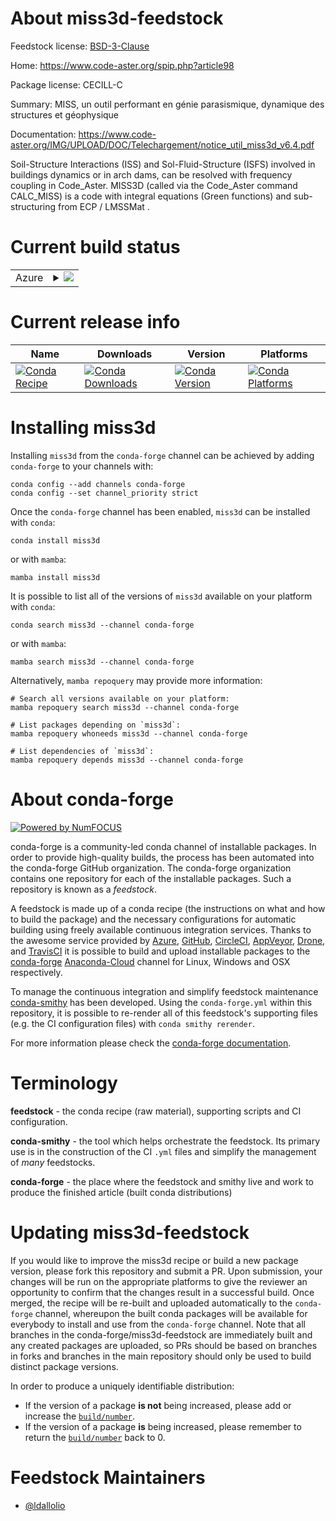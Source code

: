 About miss3d-feedstock
======================

Feedstock license: [BSD-3-Clause](https://github.com/conda-forge/miss3d-feedstock/blob/main/LICENSE.txt)

Home: https://www.code-aster.org/spip.php?article98

Package license: CECILL-C

Summary: MISS, un outil performant en génie parasismique, dynamique des structures et géophysique

Documentation: https://www.code-aster.org/IMG/UPLOAD/DOC/Telechargement/notice_util_miss3d_v6.4.pdf

Soil-Structure Interactions (ISS) and Sol-Fluid-Structure (ISFS) involved in buildings dynamics or in arch dams,
can be resolved with frequency coupling in Code_Aster.
MISS3D (called via the Code_Aster command CALC_MISS)
is a code with integral equations (Green functions) and sub-structuring from ECP / LMSSMat .


Current build status
====================


<table>
    
  <tr>
    <td>Azure</td>
    <td>
      <details>
        <summary>
          <a href="https://dev.azure.com/conda-forge/feedstock-builds/_build/latest?definitionId=19416&branchName=main">
            <img src="https://dev.azure.com/conda-forge/feedstock-builds/_apis/build/status/miss3d-feedstock?branchName=main">
          </a>
        </summary>
        <table>
          <thead><tr><th>Variant</th><th>Status</th></tr></thead>
          <tbody><tr>
              <td>linux_64</td>
              <td>
                <a href="https://dev.azure.com/conda-forge/feedstock-builds/_build/latest?definitionId=19416&branchName=main">
                  <img src="https://dev.azure.com/conda-forge/feedstock-builds/_apis/build/status/miss3d-feedstock?branchName=main&jobName=linux&configuration=linux%20linux_64_" alt="variant">
                </a>
              </td>
            </tr>
          </tbody>
        </table>
      </details>
    </td>
  </tr>
</table>

Current release info
====================

| Name | Downloads | Version | Platforms |
| --- | --- | --- | --- |
| [![Conda Recipe](https://img.shields.io/badge/recipe-miss3d-green.svg)](https://anaconda.org/conda-forge/miss3d) | [![Conda Downloads](https://img.shields.io/conda/dn/conda-forge/miss3d.svg)](https://anaconda.org/conda-forge/miss3d) | [![Conda Version](https://img.shields.io/conda/vn/conda-forge/miss3d.svg)](https://anaconda.org/conda-forge/miss3d) | [![Conda Platforms](https://img.shields.io/conda/pn/conda-forge/miss3d.svg)](https://anaconda.org/conda-forge/miss3d) |

Installing miss3d
=================

Installing `miss3d` from the `conda-forge` channel can be achieved by adding `conda-forge` to your channels with:

```
conda config --add channels conda-forge
conda config --set channel_priority strict
```

Once the `conda-forge` channel has been enabled, `miss3d` can be installed with `conda`:

```
conda install miss3d
```

or with `mamba`:

```
mamba install miss3d
```

It is possible to list all of the versions of `miss3d` available on your platform with `conda`:

```
conda search miss3d --channel conda-forge
```

or with `mamba`:

```
mamba search miss3d --channel conda-forge
```

Alternatively, `mamba repoquery` may provide more information:

```
# Search all versions available on your platform:
mamba repoquery search miss3d --channel conda-forge

# List packages depending on `miss3d`:
mamba repoquery whoneeds miss3d --channel conda-forge

# List dependencies of `miss3d`:
mamba repoquery depends miss3d --channel conda-forge
```


About conda-forge
=================

[![Powered by
NumFOCUS](https://img.shields.io/badge/powered%20by-NumFOCUS-orange.svg?style=flat&colorA=E1523D&colorB=007D8A)](https://numfocus.org)

conda-forge is a community-led conda channel of installable packages.
In order to provide high-quality builds, the process has been automated into the
conda-forge GitHub organization. The conda-forge organization contains one repository
for each of the installable packages. Such a repository is known as a *feedstock*.

A feedstock is made up of a conda recipe (the instructions on what and how to build
the package) and the necessary configurations for automatic building using freely
available continuous integration services. Thanks to the awesome service provided by
[Azure](https://azure.microsoft.com/en-us/services/devops/), [GitHub](https://github.com/),
[CircleCI](https://circleci.com/), [AppVeyor](https://www.appveyor.com/),
[Drone](https://cloud.drone.io/welcome), and [TravisCI](https://travis-ci.com/)
it is possible to build and upload installable packages to the
[conda-forge](https://anaconda.org/conda-forge) [Anaconda-Cloud](https://anaconda.org/)
channel for Linux, Windows and OSX respectively.

To manage the continuous integration and simplify feedstock maintenance
[conda-smithy](https://github.com/conda-forge/conda-smithy) has been developed.
Using the ``conda-forge.yml`` within this repository, it is possible to re-render all of
this feedstock's supporting files (e.g. the CI configuration files) with ``conda smithy rerender``.

For more information please check the [conda-forge documentation](https://conda-forge.org/docs/).

Terminology
===========

**feedstock** - the conda recipe (raw material), supporting scripts and CI configuration.

**conda-smithy** - the tool which helps orchestrate the feedstock.
                   Its primary use is in the construction of the CI ``.yml`` files
                   and simplify the management of *many* feedstocks.

**conda-forge** - the place where the feedstock and smithy live and work to
                  produce the finished article (built conda distributions)


Updating miss3d-feedstock
=========================

If you would like to improve the miss3d recipe or build a new
package version, please fork this repository and submit a PR. Upon submission,
your changes will be run on the appropriate platforms to give the reviewer an
opportunity to confirm that the changes result in a successful build. Once
merged, the recipe will be re-built and uploaded automatically to the
`conda-forge` channel, whereupon the built conda packages will be available for
everybody to install and use from the `conda-forge` channel.
Note that all branches in the conda-forge/miss3d-feedstock are
immediately built and any created packages are uploaded, so PRs should be based
on branches in forks and branches in the main repository should only be used to
build distinct package versions.

In order to produce a uniquely identifiable distribution:
 * If the version of a package **is not** being increased, please add or increase
   the [``build/number``](https://docs.conda.io/projects/conda-build/en/latest/resources/define-metadata.html#build-number-and-string).
 * If the version of a package **is** being increased, please remember to return
   the [``build/number``](https://docs.conda.io/projects/conda-build/en/latest/resources/define-metadata.html#build-number-and-string)
   back to 0.

Feedstock Maintainers
=====================

* [@ldallolio](https://github.com/ldallolio/)


